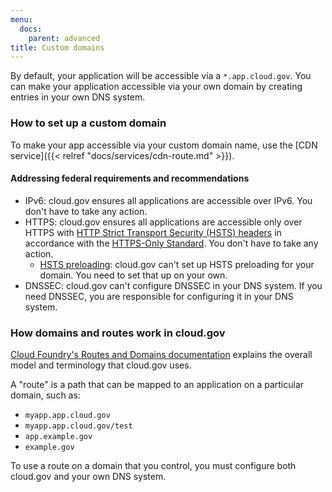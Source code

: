 ```yaml
---
menu:
  docs:
    parent: advanced
title: Custom domains
---
```

By default, your application will be accessible via a `*.app.cloud.gov`. You can make your application accessible via your own domain by creating entries in your own DNS system.

### How to set up a custom domain
To make your app accessible via your custom domain name, use the [CDN service]({{< relref "docs/services/cdn-route.md" >}}).

#### Addressing federal requirements and recommendations
* IPv6: cloud.gov ensures all applications are accessible over IPv6. You don't have to take any action.
* HTTPS: cloud.gov ensures all applications are accessible only over HTTPS with [HTTP Strict Transport Security (HSTS) headers](https://https.cio.gov/hsts/) in accordance with the [HTTPS-Only Standard](https://https.cio.gov/). You don't have to take any action.
  * [HSTS preloading](https://https.cio.gov/guide/#options-for-hsts-compliance): cloud.gov can't set up HSTS preloading for your domain. You need to set that up on your own.
* DNSSEC: cloud.gov can't configure DNSSEC in your DNS system. If you need DNSSEC, you are responsible for configuring it in your DNS system.

### How domains and routes work in cloud.gov

[Cloud Foundry's Routes and Domains documentation](https://docs.cloudfoundry.org/devguide/deploy-apps/routes-domains.html) explains the overall model and terminology that cloud.gov uses.

A "route" is a path that can be mapped to an application on a particular domain, such as:

* `myapp.app.cloud.gov`
* `myapp.app.cloud.gov/test`
* `app.example.gov`
* `example.gov`

To use a route on a domain that you control, you must configure both cloud.gov and your own DNS system.
